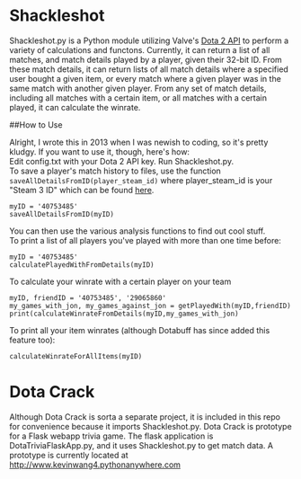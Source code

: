 Shackleshot
===========

Shackleshot.py is a Python module utilizing Valve's [Dota 2 API](http://dev.dota2.com/showthread.php?t=47115) to perform a variety of calculations and functons.
Currently, it can return a list of all matches, and match details played by a player, given their 32-bit ID.
From these match details, it can return lists of all match details where a specified user bought a given item, or every match where a given player was in the same match with another given player. 
From any set of match details, including all matches with a certain item, or all matches with a certain played, it can calculate the winrate.

##How to Use

Alright, I wrote this in 2013 when I was newish to coding, so it's pretty kludgy.  If you want to use it, though, here's how:  
Edit config.txt with your Dota 2 API key.  Run Shackleshot.py.   
To save a player's match history to files, use the function ```saveAllDetailsFromID(player_steam_id)``` where  player_steam_id is your "Steam 3 ID" which can be found [here](http://steamidfinder.com/).

```
myID = '40753485'
saveAllDetailsFromID(myID)
```

You can then use the various analysis functions to find out cool stuff.  
To print a list of all players you've played with more than one time before:

```
myID = '40753485'
calculatePlayedWithFromDetails(myID)
```

To calculate your winrate with a certain player on your team

```
myID, friendID = '40753485', '29065860'
my_games_with_jon, my_games_against_jon = getPlayedWith(myID,friendID)
print(calculateWinrateFromDetails(myID,my_games_with_jon)
```

To print all your item winrates (although Dotabuff has since added this feature too):

```
calculateWinrateForAllItems(myID)
```


Dota Crack
===========
Although Dota Crack is sorta a separate project, it is included in this repo for convenience because it imports Shackleshot.py.   Dota Crack is prototype for a Flask webapp trivia game.  The flask application is DotaTriviaFlaskApp.py, and it uses Shackleshot.py to get match data.  A prototype is currently located at http://www.kevinwang4.pythonanywhere.com
